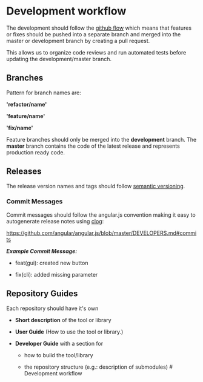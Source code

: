 # Development workflow

The development should follow the [github flow](https://guides.github.com/introduction/flow/) which means that features or fixes should be pushed into a separate branch and merged into the master or development branch by creating a pull request.

This allows us to organize code reviews and run automated tests before updating the development/master branch.

## Branches

Pattern for branch names are:

**'refactor/name'**

**'feature/name'**

**'fix/name'**

Feature branches should only be merged into the **development** branch. 
The **master** branch contains the code of the latest release and represents production ready code. 

## Releases

The release version names and tags should follow [semantic versioning](http://semver.org/).

### Commit Messages

Commit messages should follow the angular.js convention making it easy to autogenerate release notes using [clog](https://github.com/clog-tool/clog-cli):

https://github.com/angular/angular.js/blob/master/DEVELOPERS.md#commits

***Example Commit Message:***

* feat(gui): created new button

* fix(cli): added missing parameter

## Repository Guides

Each repository should have it's own

* **Short description** of the tool or library

* **User Guide** (How to use the tool or library.)

* **Developer Guide** with a section for
   
   * how to build the tool/library
   
   * the repository structure (e.g.: description of submodules) # Development workflow

